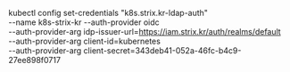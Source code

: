 kubectl config set-credentials "k8s.strix.kr-ldap-auth" \
  --name k8s-strix-kr
  --auth-provider oidc \
  --auth-provider-arg idp-issuer-url=https://iam.strix.kr/auth/realms/default \
  --auth-provider-arg client-id=kubernetes \
  --auth-provider-arg client-secret=343deb41-052a-46fc-b4c9-27ee898f0717